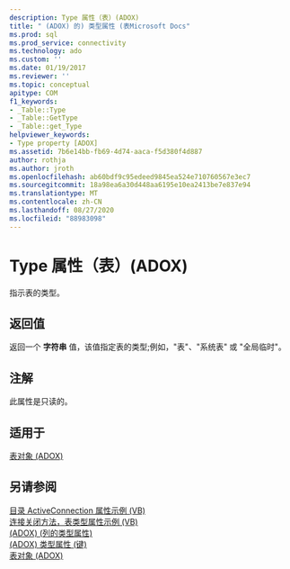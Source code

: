 ```yaml
---
description: Type 属性（表）(ADOX)
title: " (ADOX) 的) 类型属性 (表Microsoft Docs"
ms.prod: sql
ms.prod_service: connectivity
ms.technology: ado
ms.custom: ''
ms.date: 01/19/2017
ms.reviewer: ''
ms.topic: conceptual
apitype: COM
f1_keywords:
- _Table::Type
- _Table::GetType
- _Table::get_Type
helpviewer_keywords:
- Type property [ADOX]
ms.assetid: 7b6e14bb-fb69-4d74-aaca-f5d380f4d887
author: rothja
ms.author: jroth
ms.openlocfilehash: ab60bdf9c95edeed9845ea524e710760567e3ec7
ms.sourcegitcommit: 18a98ea6a30d448aa6195e10ea2413be7e837e94
ms.translationtype: MT
ms.contentlocale: zh-CN
ms.lasthandoff: 08/27/2020
ms.locfileid: "88983098"
---
```

# <a name="type-property-table-adox"></a>Type 属性（表）(ADOX)
指示表的类型。  
  
## <a name="return-values"></a>返回值  
 返回一个 **字符串** 值，该值指定表的类型;例如，"表"、"系统表" 或 "全局临时"。  
  
## <a name="remarks"></a>注解  
 此属性是只读的。  
  
## <a name="applies-to"></a>适用于  
 [表对象 (ADOX)](./table-object-adox.md)  
  
## <a name="see-also"></a>另请参阅  
 [目录 ActiveConnection 属性示例 (VB) ](./catalog-activeconnection-property-example-vb.md)   
 [连接关闭方法，表类型属性示例 (VB) ](./connection-close-method-table-type-property-example-vb.md)   
 [ (ADOX)  (列的类型属性) ](./type-property-column-adox.md)   
 [ (ADOX) 类型属性 (键) ](./type-property-key-adox.md)   
 [表对象 (ADOX)](./table-object-adox.md)